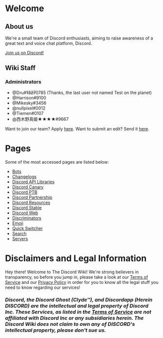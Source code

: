 <!-- TITLE: The Discord Wiki -->
<!-- SUBTITLE: Welcome to The Discord Wiki! -->

# Welcome
## About us

We're a small team of Discord enthusiasts, aiming to raise awareness of a great text and voice chat platform, Discord.

[Join us on Discord!](http://discord.gg/WHz5r3N)
## Wiki Staff
### Administrators
* @Dru#~~1327~~0785 (Thanks, the last user not named Test on the planet)
* @Harrison#9100
* @Mikesky#3456
* @nullpixel#0012
* @Tiemen#0107
* @西木野真姫★★★★#9667

Want to join our team? Apply [here](https://docs.google.com/forms/d/e/1FAIpQLSc323VGuAwfxnBLOcYdD39TO1XzS21SjIC3LRkGQWAM0bF_0Q/viewform).
Want to submit an edit? Send it [here](https://docs.google.com/forms/d/e/1FAIpQLSfMCR4h366IQLJjrCnsd-dAwfPLdHjx8WTbT1VRxKRlDiISuA/viewform).
# Pages
Some of the most accessed pages are listed below:

* [Bots](https://discordia.me/bots)
* [Changelogs](https://discordia.me/changelog)
* [Discord API Libraries](https://discordia.me/libraries)
* [Discord Canary](https://discordia.me/canary)
* [Discord PTB](https://discordia.me/ptb)
* [Discord Partnership](https://discordia.me/partner)
* [Discord Resources](https://discordia.me/resources)
* [Discord Stable](https://discordia.me/stable)
* [Discord Web](https://discordia.me/web)
* [Discriminators](https://discordia.me/discriminator)
* [Emoji](https://discordia.me/emoji)
* [Quick Switcher](https://discordia.me/quickswitcher)
* [Search](https://discordia.me/search)
* [Servers](https://discordia.me/servers)
# Disclaimers and Legal Information
Hey there! Welcome to The Discord Wiki! We're strong believers in transparency, so before you jump in, please take a look at our [Terms of Service](https://discordia.me/terms) and our [Privacy Policy](https://discordia.me/privacy) in order for you to know all the legal stuff you need to know regarding our services!

### ***Discord, the Discord Ghost (Clyde™), and Discordapp (Herein DISCORD) are the intellectual and legal property of Discord Inc. These Services, as listed in the [Terms of Service](https://discordia.me/terms) are not affiliated with Discord Inc or any subsidiaries herein. The Discord Wiki does not claim to own any of DISCORD's intellectual property, please don't sue us.***